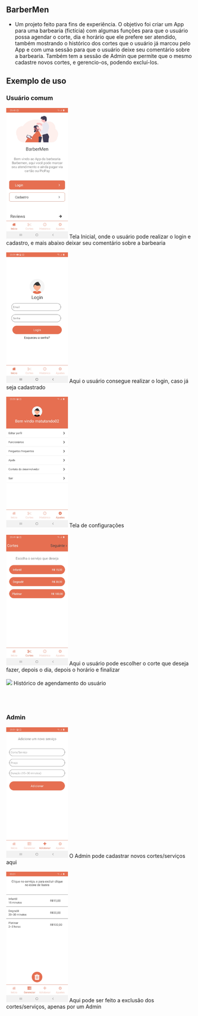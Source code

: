 ## BarberMen

  - Um projeto feito para fins de experiência. O objetivo foi criar um App para uma barbearia (fictícia) com algumas funções para que o usuário possa agendar o corte, dia e horário que ele prefere ser atendido, também mostrando o histórico dos cortes que o usuário já marcou pelo App e com uma sessão para que o usuário deixe seu comentário sobre a barbearia. Também tem a sessão de Admin que permite que o mesmo cadastre novos cortes, e gerencio-os, podendo excluí-los.
  
## Exemplo de uso

  ### Usuário comum
  <img src="src/assets/img/HomeScreen.jpeg" height="350px"/>  
  Tela Inicial, onde o usuário pode realizar o login e cadastro, e mais abaixo deixar seu comentário sobre a barbearia
  <br>
  <br>
  <img src="src/assets/img/Login.jpeg" height="350px"/>
  Aqui o usuário consegue realizar o login, caso já seja cadastrado
  <br>
  <br>
  <img src="src/assets/img/Configurações.jpeg" height="350px"/>
  Tela de configurações
  <br>
  <br>
  <img src="src/assets/img/Escolher_Corte.jpeg" height="350px"/>
  Aqui o usuário pode escolher o corte que deseja fazer, depois o dia, depois o horário e finalizar
  <br>
  <br>
  <img src="src/assets/img/Histórico.jpeg" height="350px"/>
  Histórico de agendamento do usuário
  <br>
  <br>
  <br>
  <br>
  
  ### Admin
  <img src="src/assets/img/Adicionar_Corte.jpeg" height="350px"/>
  O Admin pode cadastrar novos cortes/serviços aqui
  <br>
  <br>
  <img src="src/assets/img/Gerenciar_Corte.jpeg" height="350px"/>
  Aqui pode ser feito a exclusão dos cortes/serviços, apenas por um Admin
 
  
  
